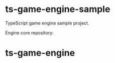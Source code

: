 # ts-game-engine-sample

TypeScript game engine sample project.

Engine core repository:
# ts-game-engine
